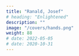 ```yaml
---
title: "Ranald, Josef"
# heading: "Enlightened"
description: ""
image: "/covers/hands.png"
weight: 88
# date: 2022-05-05
# date: 2020-10-31
---
```


